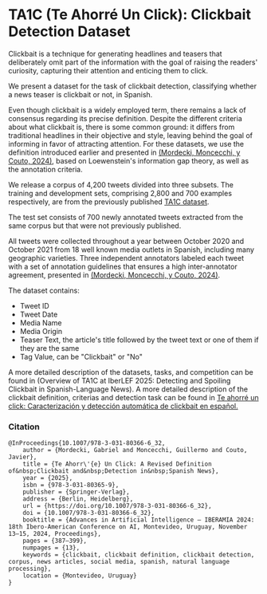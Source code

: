 # TA1C (Te Ahorré Un Click): Clickbait Detection Dataset

Clickbait is a technique for generating headlines and teasers that deliberately omit part of the information with the goal of raising the readers' curiosity, capturing their attention and enticing them to click.

We present a dataset for the task of clickbait detection, classifying whether a news teaser is clickbait or not, in Spanish.

Even though clickbait is a widely employed term, there remains a lack of consensus regarding its precise definition. Despite the different criteria about what clickbait is, there is some common ground: it differs from traditional headlines in their objective and style, leaving behind the goal of informing in favor of attracting attention. For these datasets, we use the definition introduced earlier and presented in [(Mordecki, Moncecchi, y Couto, 2024)](https://doi.org/10.1007/978-3-031-80366-6_32), based on Loewenstein's information gap theory, as well as the annotation criteria.

We release a corpus of 4,200 tweets divided into three subsets. The training and development sets, comprising 2,800 and 700 examples respectively, are from the previously published [TA1C dataset](https://github.com/gmordecki/TA1C).

The test set consists of 700 newly annotated tweets extracted from the same corpus but that were not previously published.

All tweets were collected throughout a year between October 2020 and October 2021 from 18 well known media outlets in Spanish, including many geographic varieties. Three independent annotators labeled each tweet with a set of annotation guidelines that ensures a high inter-annotator agreement, presented in [(Mordecki, Moncecchi, y Couto, 2024)](https://doi.org/10.1007/978-3-031-80366-6_32).

The dataset contains:

- Tweet ID
- Tweet Date
- Media Name
- Media Origin
- Teaser Text, the article's title followed by the tweet text or one of them if they are the same
- Tag Value, can be "Clickbait" or "No"

A more detailed description of the datasets, tasks, and competition can be found in (Overview of TA1C at IberLEF 2025: Detecting and Spoiling Clickbait in Spanish-Language News). A more detailed description of the clickbait definition, criterias and detection task can be found in [Te ahorré un click: Caracterización y detección automática de clickbait en español.](https://hdl.handle.net/20.500.12008/48614)


### Citation

```
@InProceedings{10.1007/978-3-031-80366-6_32,
    author = {Mordecki, Gabriel and Moncecchi, Guillermo and Couto, Javier},
    title = {Te Ahorr\'{e} Un Click: A Revised Definition of&nbsp;Clickbait and&nbsp;Detection in&nbsp;Spanish News},
    year = {2025},
    isbn = {978-3-031-80365-9},
    publisher = {Springer-Verlag},
    address = {Berlin, Heidelberg},
    url = {https://doi.org/10.1007/978-3-031-80366-6_32},
    doi = {10.1007/978-3-031-80366-6_32},
    booktitle = {Advances in Artificial Intelligence – IBERAMIA 2024: 18th Ibero-American Conference on AI, Montevideo, Uruguay, November 13–15, 2024, Proceedings},
    pages = {387–399},
    numpages = {13},
    keywords = {clickbait, clickbait definition, clickbait detection, corpus, news articles, social media, spanish, natural language processing},
    location = {Montevideo, Uruguay}
}
```
